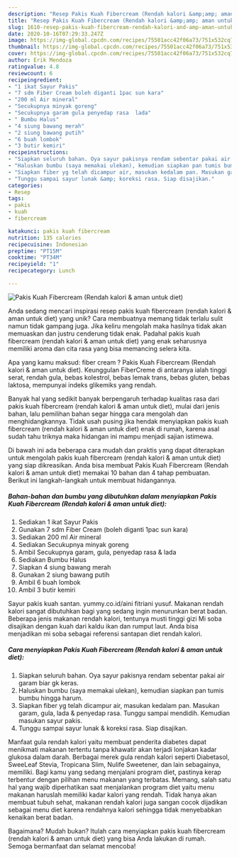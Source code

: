 ```yaml
---
description: "Resep Pakis Kuah Fibercream (Rendah kalori &amp;amp; aman untuk diet), Enak"
title: "Resep Pakis Kuah Fibercream (Rendah kalori &amp;amp; aman untuk diet), Enak"
slug: 1610-resep-pakis-kuah-fibercream-rendah-kalori-and-amp-aman-untuk-diet-enak
date: 2020-10-16T07:29:33.247Z
image: https://img-global.cpcdn.com/recipes/75501acc42f06a73/751x532cq70/pakis-kuah-fibercream-rendah-kalori-aman-untuk-diet-foto-resep-utama.jpg
thumbnail: https://img-global.cpcdn.com/recipes/75501acc42f06a73/751x532cq70/pakis-kuah-fibercream-rendah-kalori-aman-untuk-diet-foto-resep-utama.jpg
cover: https://img-global.cpcdn.com/recipes/75501acc42f06a73/751x532cq70/pakis-kuah-fibercream-rendah-kalori-aman-untuk-diet-foto-resep-utama.jpg
author: Erik Mendoza
ratingvalue: 4.8
reviewcount: 6
recipeingredient:
- "1 ikat Sayur Pakis"
- "7 sdm Fiber Cream boleh diganti 1pac sun kara"
- "200 ml Air mineral"
- "Secukupnya minyak goreng"
- "Secukupnya garam gula penyedap rasa  lada"
- " Bumbu Halus"
- "4 siung bawang merah"
- "2 siung bawang putih"
- "6 buah lombok"
- "3 butir kemiri"
recipeinstructions:
- "Siapkan seluruh bahan. Oya sayur pakisnya rendam sebentar pakai air garam biar gk keras."
- "Haluskan bumbu (saya memakai ulekan), kemudian siapkan pan tumis bumbu hingga harum."
- "Siapkan fiber yg telah dicampur air, masukan kedalam pan. Masukan garam, gula, lada &amp; penyedap rasa. Tunggu sampai mendidih. Kemudian masukan sayur pakis."
- "Tunggu sampai sayur lunak &amp; koreksi rasa. Siap disajikan."
categories:
- Resep
tags:
- pakis
- kuah
- fibercream

katakunci: pakis kuah fibercream 
nutrition: 135 calories
recipecuisine: Indonesian
preptime: "PT15M"
cooktime: "PT34M"
recipeyield: "1"
recipecategory: Lunch

---
```



![Pakis Kuah Fibercream (Rendah kalori &amp; aman untuk diet)](https://img-global.cpcdn.com/recipes/75501acc42f06a73/751x532cq70/pakis-kuah-fibercream-rendah-kalori-aman-untuk-diet-foto-resep-utama.jpg)

Anda sedang mencari inspirasi resep pakis kuah fibercream (rendah kalori &amp; aman untuk diet) yang unik? Cara membuatnya memang tidak terlalu sulit namun tidak gampang juga. Jika keliru mengolah maka hasilnya tidak akan memuaskan dan justru cenderung tidak enak. Padahal pakis kuah fibercream (rendah kalori &amp; aman untuk diet) yang enak seharusnya memiliki aroma dan cita rasa yang bisa memancing selera kita.

Apa yang kamu maksud: fiber cream ? Pakis Kuah Fibercream (Rendah kalori &amp; aman untuk diet). Keunggulan FiberCreme di antaranya ialah tinggi serat, rendah gula, bebas kolestrol, bebas lemak trans, bebas gluten, bebas laktosa, mempunyai indeks glikemiks yang rendah.

Banyak hal yang sedikit banyak berpengaruh terhadap kualitas rasa dari pakis kuah fibercream (rendah kalori &amp; aman untuk diet), mulai dari jenis bahan, lalu pemilihan bahan segar hingga cara mengolah dan menghidangkannya. Tidak usah pusing jika hendak menyiapkan pakis kuah fibercream (rendah kalori &amp; aman untuk diet) enak di rumah, karena asal sudah tahu triknya maka hidangan ini mampu menjadi sajian istimewa.


Di bawah ini ada beberapa cara mudah dan praktis yang dapat diterapkan untuk mengolah pakis kuah fibercream (rendah kalori &amp; aman untuk diet) yang siap dikreasikan. Anda bisa membuat Pakis Kuah Fibercream (Rendah kalori &amp; aman untuk diet) memakai 10 bahan dan 4 tahap pembuatan. Berikut ini langkah-langkah untuk membuat hidangannya.

<!--inarticleads1-->

##### Bahan-bahan dan bumbu yang dibutuhkan dalam menyiapkan Pakis Kuah Fibercream (Rendah kalori &amp; aman untuk diet):

1. Sediakan 1 ikat Sayur Pakis
1. Gunakan 7 sdm Fiber Cream (boleh diganti 1pac sun kara)
1. Sediakan 200 ml Air mineral
1. Sediakan Secukupnya minyak goreng
1. Ambil Secukupnya garam, gula, penyedap rasa &amp; lada
1. Sediakan  Bumbu Halus
1. Siapkan 4 siung bawang merah
1. Gunakan 2 siung bawang putih
1. Ambil 6 buah lombok
1. Ambil 3 butir kemiri


Sayur pakis kuah santan. yummy.co.id/aini fitriani yusuf. Makanan rendah kalori sangat dibutuhkan bagi yang sedang ingin menurunkan berat badan. Beberapa jenis makanan rendah kalori, tentunya musti tinggi gizi Mi soba disajikan dengan kuah dari kaldu ikan dan rumput laut. Anda bisa menjadikan mi soba sebagai referensi santapan diet rendah kalori. 

<!--inarticleads2-->

##### Cara menyiapkan Pakis Kuah Fibercream (Rendah kalori &amp; aman untuk diet):

1. Siapkan seluruh bahan. Oya sayur pakisnya rendam sebentar pakai air garam biar gk keras.
1. Haluskan bumbu (saya memakai ulekan), kemudian siapkan pan tumis bumbu hingga harum.
1. Siapkan fiber yg telah dicampur air, masukan kedalam pan. Masukan garam, gula, lada &amp; penyedap rasa. Tunggu sampai mendidih. Kemudian masukan sayur pakis.
1. Tunggu sampai sayur lunak &amp; koreksi rasa. Siap disajikan.


Manfaat gula rendah kalori yaitu membuat penderita diabetes dapat menikmati makanan tertentu tanpa khawatir akan terjadi lonjakan kadar glukosa dalam darah. Berbagai merek gula rendah kalori seperti Diabetasol, SweeLeaf Stevia, Tropicana Slim, Nulife Sweetener, dan lain sebagainya, memiliki. Bagi kamu yang sedang menjalani program diet, pastinya kerap terbentur dengan pilihan menu makanan yang terbatas. Memang, salah satu hal yang wajib diperhatikan saat menjalankan program diet yaitu menu makanan haruslah memiliki kadar kalori yang rendah. Tidak hanya akan membuat tubuh sehat, makanan rendah kalori juga sangan cocok dijadikan sebagai menu diet karena rendahnya kalori sehingga tidak menyebabkan kenaikan berat badan. 

Bagaimana? Mudah bukan? Itulah cara menyiapkan pakis kuah fibercream (rendah kalori &amp; aman untuk diet) yang bisa Anda lakukan di rumah. Semoga bermanfaat dan selamat mencoba!
